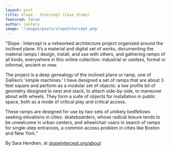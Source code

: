 ```yaml
---
layout: post
title: Slope - Intercept (Case Study)  
featured: false
author: jentery
image: '/images/posts/slopeIntercept.png'
---
```


"Slope : Intercept is a networked architecture project organized around the inclined plane. It’s a material and digital set of works, documenting the material ramps I design, install, and use with others, and gathering ramps of all kinds, everywhere in this online collection: industrial or useless, formal or informal, ancient or new.

The project is a deep genealogy of the inclined plane or ramp, one of Galileo’s 'simple machines.' I have designed a set of ramps that are about 3 feet square and perform as a modular set of objects: a low profile bit of geometry designed to nest and stack, to attach side-by-side, to maneuver about with wheels. They form a suite of objects for installation in public space, both as a mode of critical play and critical access.

These ramps are designed for use by two sets of unlikely bedfellows seeking elevations in cities: skateboarders, whose radical leisure tends to be unwelcome in urban centers, and wheelchair users in search of ramps for single-step entrances, a common access problem in cities like Boston and New York."

By Sara Hendren, at [slopeintercept.org/about](http://slopeintercept.org/about/)
